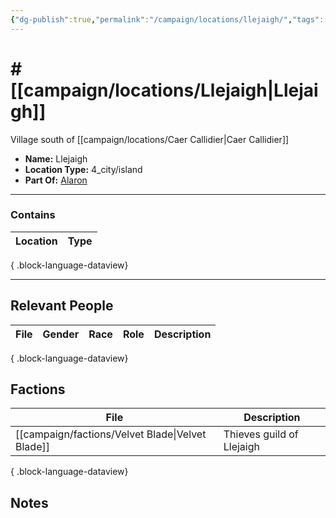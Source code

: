 ```yaml
---
{"dg-publish":true,"permalink":"/campaign/locations/llejaigh/","tags":["location"],"noteIcon":"","created":"2025-10-26T20:20:16.820-07:00","updated":"2025-10-28T07:53:42.850-07:00"}
---
```


# # [[campaign/locations/Llejaigh\|Llejaigh]]
Village south of [[campaign/locations/Caer Callidier\|Caer Callidier]]
<p><span><ul>
<li dir="auto"><strong>Name:</strong> Llejaigh</li>
<li dir="auto"><strong>Location Type:</strong> 4_city/island</li>
<li dir="auto"><strong>Part Of:</strong> <a data-tooltip-position="top" aria-label="campaign/locations/Alaron.md" data-href="campaign/locations/Alaron.md" href="campaign/locations/Alaron.md" class="internal-link" target="_blank" rel="noopener nofollow">Alaron</a></li>
</ul></span></p>

---

### Contains
| Location | Type |
| -------- | ---- |

{ .block-language-dataview}

---

## Relevant People
| File | Gender | Race | Role | Description |
| ---- | ------ | ---- | ---- | ----------- |

{ .block-language-dataview}

## Factions
| File                                                | Description               |
| --------------------------------------------------- | ------------------------- |
| [[campaign/factions/Velvet Blade\|Velvet Blade]] | Thieves guild of Llejaigh |

{ .block-language-dataview}

## Notes
